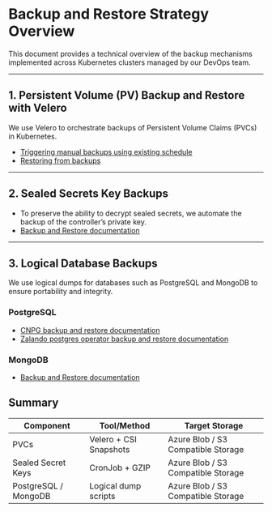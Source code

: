 # Backup and Restore Strategy Overview

This document provides a technical overview of the backup mechanisms implemented across Kubernetes clusters managed by our DevOps team.

---

## 1. Persistent Volume (PV) Backup and Restore with Velero

We use Velero to orchestrate backups of Persistent Volume Claims (PVCs) in Kubernetes.

- [Triggering manual backups using existing schedule](../argocd-helm-charts/velero/README.md#triggering-manual-backups)
- [Restoring from backups](../argocd-helm-charts/velero/README.md#restoring-using-existing-backups)
---

## 2. Sealed Secrets Key Backups

- To preserve the ability to decrypt sealed secrets, we automate the backup of the controller’s private key.
- [Backup and Restore documentation](../argocd-helm-charts/sealed-secrets/README.md#how-to-backup-and-restore-sealed-secrets)
---

## 3. Logical Database Backups

We use logical dumps for databases such as PostgreSQL and MongoDB to ensure portability and integrity.

### PostgreSQL
  
- [CNPG backup and restore documentation](../argocd-helm-charts/cloudnative-pg/readme.md#backup-and-recovery)
- [Zalando postgres operator backup and restore documentation](../argocd-helm-charts/postgres-operator/README.md#backup)

### MongoDB

- [Backup and Restore documentation](../argocd-helm-charts/mongodb-operator/Readme.md#backup-and-restore)

## Summary

| Component           | Tool/Method            | Target Storage   |
|---------------------|------------------------|------------------|
| PVCs                | Velero + CSI Snapshots | Azure Blob / S3 Compatible Storage | 
| Sealed Secret Keys  | CronJob + GZIP         | Azure Blob / S3 Compatible Storage |
| PostgreSQL / MongoDB| Logical dump scripts   | Azure Blob / S3 Compatible Storage |
